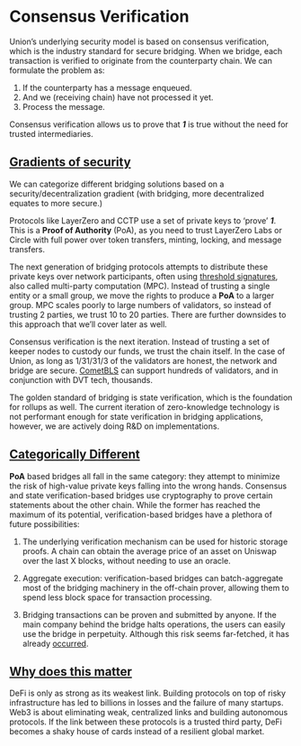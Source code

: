 Consensus Verification
======================

Union’s underlying security model is based on consensus verification, which is the industry standard for secure bridging. When we bridge, each transaction is verified to originate from the counterparty chain. We can formulate the problem as:

1.  If the counterparty has a message enqueued.
2.  And we (receiving chain) have not processed it yet.
3.  Process the message.

Consensus verification allows us to prove that **_1_** is true without the need for trusted intermediaries.

[Gradients of security](#gradients-of-security)
-----------------------------------------------

We can categorize different bridging solutions based on a security/decentralization gradient (with bridging, more decentralized equates to more secure.)

Protocols like LayerZero and CCTP use a set of private keys to ‘prove’ **_1_**. This is a **Proof of Authority** (PoA), as you need to trust LayerZero Labs or Circle with full power over token transfers, minting, locking, and message transfers.

The next generation of bridging protocols attempts to distribute these private keys over network participants, often using [threshold signatures](https://link.springer.com/referenceworkentry/10.1007/0-387-23483-7_429), also called multi-party computation (MPC). Instead of trusting a single entity or a small group, we move the rights to produce a **PoA** to a larger group. MPC scales poorly to large numbers of validators, so instead of trusting 2 parties, we trust 10 to 20 parties. There are further downsides to this approach that we’ll cover later as well.

Consensus verification is the next iteration. Instead of trusting a set of keeper nodes to custody our funds, we trust the chain itself. In the case of Union, as long as 1/31/31/3 of the validators are honest, the network and bridge are secure. [CometBLS](/architecture/cometbls/) can support hundreds of validators, and in conjunction with DVT tech, thousands.

The golden standard of bridging is state verification, which is the foundation for rollups as well. The current iteration of zero-knowledge technology is not performant enough for state verification in bridging applications, however, we are actively doing R&D on implementations.

[Categorically Different](#categorically-different)
---------------------------------------------------

**PoA** based bridges all fall in the same category: they attempt to minimize the risk of high-value private keys falling into the wrong hands. Consensus and state verification-based bridges use cryptography to prove certain statements about the other chain. While the former has reached the maximum of its potential, verification-based bridges have a plethora of future possibilities:

1.  The underlying verification mechanism can be used for historic storage proofs. A chain can obtain the average price of an asset on Uniswap over the last X blocks, without needing to use an oracle.
    
2.  Aggregate execution: verification-based bridges can batch-aggregate most of the bridging machinery in the off-chain prover, allowing them to spend less block space for transaction processing.
    
3.  Bridging transactions can be proven and submitted by anyone. If the main company behind the bridge halts operations, the users can easily use the bridge in perpetuity. Although this risk seems far-fetched, it has already [occurred](https://x.com/MultichainOrg/status/1677180114227056641).
    

[Why does this matter](#why-does-this-matter)
---------------------------------------------

DeFi is only as strong as its weakest link. Building protocols on top of risky infrastructure has led to billions in losses and the failure of many startups. Web3 is about eliminating weak, centralized links and building autonomous protocols. If the link between these protocols is a trusted third party, DeFi becomes a shaky house of cards instead of a resilient global market.
